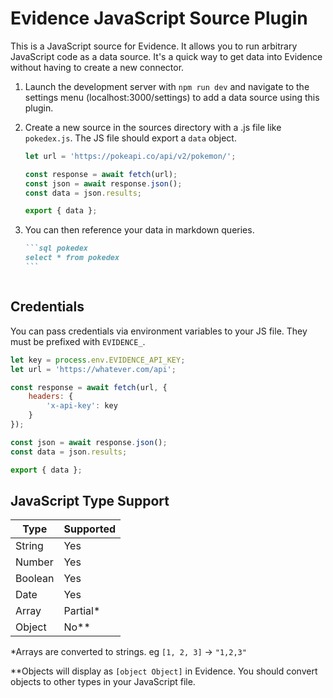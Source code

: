 # Evidence JavaScript Source Plugin

This is a JavaScript source for Evidence. It allows you to run arbitrary JavaScript code as a data source. It's a quick way to get data into Evidence without having to create a new connector.

1. Launch the development server with `npm run dev` and navigate to the settings menu (localhost:3000/settings) to add a data source using this plugin.
2. Create a new source in the sources directory with a .js file like `pokedex.js`. The JS file should export a `data` object.

   ```javascript
   let url = 'https://pokeapi.co/api/v2/pokemon/';

   const response = await fetch(url);
   const json = await response.json();
   const data = json.results;

   export { data };
   ```

3. You can then reference your data in markdown queries.

   ````markdown
   ```sql pokedex
   select * from pokedex
   ```
   ````

   ```

   ```

## Credentials

You can pass credentials via environment variables to your JS file. They must be prefixed with `EVIDENCE_`.

```javascript
let key = process.env.EVIDENCE_API_KEY;
let url = 'https://whatever.com/api';

const response = await fetch(url, {
	headers: {
		'x-api-key': key
	}
});

const json = await response.json();
const data = json.results;

export { data };
```

## JavaScript Type Support

| Type    | Supported |
| ------- | --------- |
| String  | Yes       |
| Number  | Yes       |
| Boolean | Yes       |
| Date    | Yes       |
| Array   | Partial\* |
| Object  | No\*\*    |

\*Arrays are converted to strings. eg `[1, 2, 3]` &rarr; `"1,2,3"`

\*\*Objects will display as `[object Object]` in Evidence. You should convert objects to other types in your JavaScript file.
